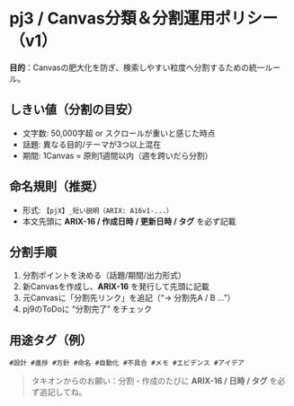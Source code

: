 # pj3 / Canvas分類＆分割運用ポリシー（v1）

**目的**：Canvasの肥大化を防ぎ、検索しやすい粒度へ分割するための統一ルール。

## しきい値（分割の目安）
- 文字数: 50,000字超 or スクロールが重いと感じた時点
- 話題: 異なる目的/テーマが3つ以上混在
- 期間: 1Canvas = 原則1週間以内（週を跨いだら分割）

## 命名規則（推奨）
- 形式: `【pjX】_短い説明（ARIX: A16v1-...）`
- 本文先頭に **ARIX-16 / 作成日時 / 更新日時 / タグ** を必ず記載

## 分割手順
1. 分割ポイントを決める（話題/期間/出力形式）
2. 新Canvasを作成し、**ARIX-16** を発行して先頭に記載
3. 元Canvasに「分割先リンク」を追記（“→ 分割先A / B …”）
4. pj9のToDoに “分割完了” をチェック

## 用途タグ（例）
`#設計 #進捗 #方針 #命名 #自動化 #不具合 #メモ #エビデンス #アイデア`

> タキオンからのお願い：分割・作成のたびに **ARIX-16 / 日時 / タグ** を必ず追記してね。
